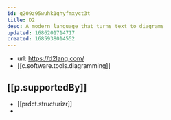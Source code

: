 ```yaml
---
id: q209z95wuhk1qhyfmxyct3t
title: D2
desc: A modern language that turns text to diagrams
updated: 1686201714717
created: 1685938014552
---
```


- url: https://d2lang.com/
- [[c.software.tools.diagramming]]
  
## [[p.supportedBy]]

- [[prdct.structurizr]]
-  